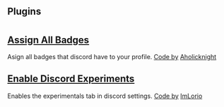 ## Plugins
#
## [Assign All Badges](https://github.com/BlackusPL/DarknessAir/tree/master/BDPlugins/)
Asign all badges that discord have to your profile. [Code by](https://github.com/hxr404/Discord-Console-hacks/pull/65) [Aholicknight](https://github.com/Aholicknight)
## [Enable Discord Experiments](https://github.com/BlackusPL/DarknessAir/tree/master/BDPlugins/)
Enables the experimentals tab in discord settings. [Code by](https://github.com/ImLorio/All-Discord-Exploits/blob/main/Scripts/GetExperiments.md) [ImLorio](https://github.com/ImLorio)